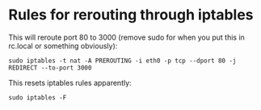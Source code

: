 # Rules for rerouting through iptables
This will reroute port 80 to 3000 (remove sudo for when you put this in rc.local or something obviously):
```
sudo iptables -t nat -A PREROUTING -i eth0 -p tcp --dport 80 -j REDIRECT --to-port 3000
```
This resets iptables rules apparently:
```
sudo iptables -F
```
